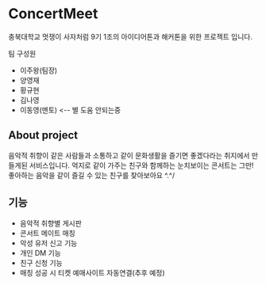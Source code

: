 # ConcertMeet

충북대학교 멋쟁이 사자처럼 9기 1조의 아이디어톤과 해커톤을 위한 프로젝트 입니다.

팀 구성원

- 이주왕(팀장)
- 양영재
- 황규현
- 김나영
- 이동영(멘토) <-- 별 도움 안되는중

## About project

음악적 취향이 같은 사람들과 소통하고 같이 문화생활을 즐기면 좋겠다라는 취지에서 만들게된 서비스입니다.
억지로 같이 가주는 친구와 함께하는 눈치보이는 콘서트는 그만! 
좋아하는 음악을 같이 즐길 수 있는 친구를 찾아보아요 \^.^/

## 기능
- 음악적 취향별 게시판
- 콘서트 메이트 매칭
- 악성 유저 신고 기능
- 개인 DM 기능
- 친구 신청 기능
- 매칭 성공 시 티켓 예매사이트 자동연결(추후 예정) 
